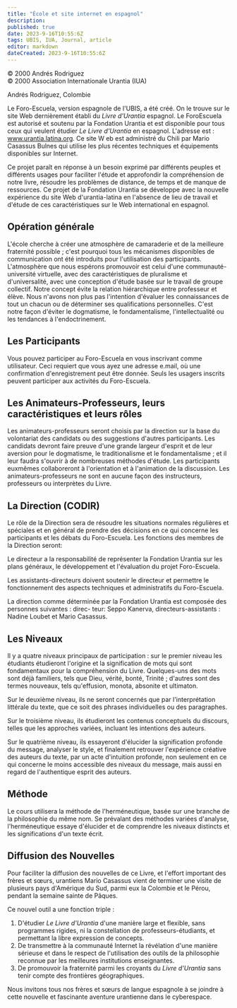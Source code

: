 ```yaml
---
title: "École et site internet en espagnol"
description: 
published: true
date: 2023-9-16T10:55:6Z
tags: UBIS, IUA, Journal, article
editor: markdown
dateCreated: 2023-9-16T10:55:6Z
---
```


<p class="v-card v-sheet theme--light grey lighten-3 px-2">© 2000 Andrés Rodriguez<br>© 2000 Association Internationale Urantia (IUA)</p>

Andrés Rodriguez, Colombie

Le Foro-Escuela, version espagnole de l'UBIS, a été créé. On le trouve sur le site Web dernièrement établi du _Livre d'Urantia_ espagnol. Le ForoEscuela est autorisé et soutenu par la Fondation Urantia et est disponible pour tous ceux qui veulent étudier _Le Livre d'Urantia_ en espagnol. L'adresse est : www.urantia.latina.org. Ce site W eb est administré du Chili par Mario Casassus Bulnes qui utilise les plus récentes techniques et équipements disponibles sur Internet.

Ce projet paraît en réponse à un besoin exprimé par différents peuples et différents usages pour faciliter l'étude et approfondir la compréhension de notre livre, résoudre les problèmes de distance, de temps et de manque de ressources. Ce projet de la Fondation Urantia se développe avec la nouvelle expérience du site Web d'urantia-latina en l'absence de lieu de travail et d'étude de ces caractéristiques sur le Web international en espagnol.

## Opération générale

L'école cherche à créer une atmosphère de camaraderie et de la meilleure fraternité possible ; c'est pourquoi tous les mécanismes disponibles de communication ont été introduits pour l'utilisation des participants. L'atmosphère que nous espérons promouvoir est celui d'une communauté-université virtuelle, avec des caractéristiques de pluralisme et d'universalité, avec une conception d'étude basée sur le travail de groupe collectif. Notre concept évite la relation hiérarchique entre professeur et élève. Nous n'avons non plus pas l'intention d'évaluer les connaissances de tout un chacun ou de déterminer ses qualifications personnelles. C'est notre façon d'éviter le dogmatisme, le fondamentalisme, l'intellectualité ou les tendances à l'endoctrinement.

## Les Participants

Vous pouvez participer au Foro-Escuela en vous inscrivant comme utilisateur. Ceci requiert que vous ayez une adresse e.mail, où une confirmation d'enregistrement peut être donnée. Seuls les usagers inscrits peuvent participer aux activités du Foro-Escuela.

## Les Animateurs-Professeurs, leurs caractéristiques et leurs rôles

Les animateurs-professeurs seront choisis par la direction sur la base du volontariat des candidats ou des suggestions d'autres participants. Les candidats devront faire preuve d'une grande largeur d'esprit et de leur aversion pour le dogmatisme, le traditionalisme et le fondamentalisme ; et il leur faudra s'ouvrir à de nombreuses méthodes d'étude. Les participants euxmêmes collaboreront à l'orientation et à l'animation de la discussion. Les animateurs-professeurs ne sont en aucune façon des instructeurs, professeurs ou interprètes du Livre.

## La Direction (CODIR)

Le rôle de la Direction sera de résoudre les situations normales régulières et spéciales et en général de prendre des décisions en ce qui concerne les participants et les débats du Foro-Escuela. Les fonctions des membres de la Direction seront:

Le directeur a la responsabilité de représenter la Fondation Urantia sur les plans généraux, le développement et l'évaluation du projet Foro-Escuela.

Les assistants-directeurs doivent soutenir le directeur et permettre le fonctionnement des aspects techniques et administratifs du Foro-Escuela.

La direction comme déterminée par la Fondation Urantia est composée des personnes suivantes : direc- teur: Seppo Kanerva, directeurs-assistants : Nadine Loubet et Mario Casassus.

## Les Niveaux

Il y a quatre niveaux principaux de participation : sur le premier niveau les étudiants étudieront l'origine et la signification de mots qui sont fondamentaux pour la compréhension du Livre. Quelques-uns des mots sont déjà familiers, tels que Dieu, vérité, bonté, Trinité ; d'autres sont des termes nouveaux, tels qu'effusion, monota, absonite et ultimaton.

Sur le deuxième niveau, ils ne seront concernés que par l'interprétation littérale du texte, que ce soit des phrases individuelles ou des paragraphes.

Sur le troisième niveau, ils étudieront les contenus conceptuels du discours, telles que les approches variées, incluant les intentions des auteurs.

Sur le quatrième niveau, ils essayeront d'élucider la signification profonde du message, analyser le style, et finalement retrouver l'expérience créative des auteurs du texte, par un acte d'intuition profonde, non seulement en ce qui concerne le moins accessible des niveaux du message, mais aussi en regard de l'authentique esprit des auteurs.

## Méthode

Le cours utilisera la méthode de l'herméneutique, basée sur une branche de la philosophie du même nom. Se prévalant des méthodes variées d'analyse, l'herméneutique essaye d'élucider et de comprendre les niveaux distincts et les significations d'un texte écrit.

## Diffusion des Nouvelles

Pour faciliter la diffusion des nouvelles de ce Livre, et l'effort important des frères et sœurs, urantiens Mario Casassus vient de terminer une visite de plusieurs pays d'Amérique du Sud, parmi eux la Colombie et le Pérou, pendant la semaine sainte de Pâques.

Ce nouvel outil a une fonction triple :

1. D'étudier _Le Livre d'Urantia_ d'une manière large et flexible, sans programmes rigides, ni la constellation de professeurs-étudiants, et permettant la libre expression de concepts.
2. De transmettre à la communauté Internet la révélation d'une manière sérieuse et dans le respect de l'utilisation des outils de la philosophie reconnue par les meilleures institutions enseignantes.
3. De promouvoir la fraternité parmi les croyants du _Livre d'Urantia_ sans tenir compte des frontières géographiques.

Nous invitons tous nos frères et sœurs de langue espagnole à se joindre à cette nouvelle et fascinante aventure urantienne dans le cyberespace.